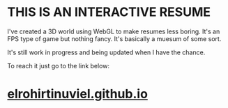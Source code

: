 # THIS IS AN INTERACTIVE RESUME

I've created a 3D world using WebGL to make resumes less boring. It's an FPS type of game but nothing fancy. It's basically a muesum of some sort.

It's still work in progress and being updated when I have the chance.

To reach it just go to the link below:

# [elrohirtinuviel.github.io]([elrohirtinuviel.github.io](https://elrohirtinuviel.github.io/))
